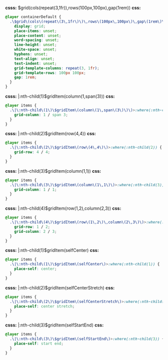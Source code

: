 **csss:** $grid(cols(repeat(3,1fr)),rows(100px,100px),gap(1rem))
**css:**
```css
@layer containerDefault {
  .\$grid\(cols\(repeat\(3\,1fr\)\)\,rows\(100px\,100px\)\,gap\(1rem\)\) {
    display: grid;
    place-items: unset;
    place-content: unset;
    word-spacing: unset;
    line-height: unset;
    white-space: unset;
    hyphens: unset;
    text-align: unset;
    text-indent: unset;
    grid-template-columns: repeat(3, 1fr);
    grid-template-rows: 100px 100px;
    gap: 1rem;
  }
}
```

**csss:** |:nth-child(1)$gridItem(column(1,span(3)))
**css:**
```css
@layer items {
  .\|\:nth-child\(1\)\$gridItem\(column\(1\,span\(3\)\)\)>:where(:nth-child(1)) {
    grid-column: 1 / span 3;
  }
}
```

**csss:** |:nth-child(2)$gridItem(row(4,4))
**css:**
```css
@layer items {
  .\|\:nth-child\(2\)\$gridItem\(row\(4\,4\)\)>:where(:nth-child(2)) {
    grid-row: 4 / 4;
  }
}
```

**csss:** |:nth-child(3)$gridItem(column(1,1))
**css:**
```css
@layer items {
  .\|\:nth-child\(3\)\$gridItem\(column\(1\,1\)\)>:where(:nth-child(3)) {
    grid-column: 1 / 1;
  }
}
```

**csss:** |:nth-child(4)$gridItem(row(1,2),column(2,3))
**css:**
```css
@layer items {
  .\|\:nth-child\(4\)\$gridItem\(row\(1\,2\)\,column\(2\,3\)\)>:where(:nth-child(4)) {
    grid-row: 1 / 2;
    grid-column: 2 / 3;
  }
}
```

**csss:** |:nth-child(1)$gridItem(selfCenter)
**css:**
```css
@layer items {
  .\|\:nth-child\(1\)\$gridItem\(selfCenter\)>:where(:nth-child(1)) {
    place-self: center;
  }
}
```

**csss:** |:nth-child(2)$gridItem(selfCenterStretch)
**css:**
```css
@layer items {
  .\|\:nth-child\(2\)\$gridItem\(selfCenterStretch\)>:where(:nth-child(2)) {
    place-self: center stretch;
  }
}
```

**csss:** |:nth-child(3)$gridItem(selfStartEnd)
**css:**
```css
@layer items {
  .\|\:nth-child\(3\)\$gridItem\(selfStartEnd\)>:where(:nth-child(3)) {
    place-self: start end;
  }
}
```